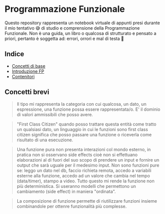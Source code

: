 # Programmazione Funzionale

Questo repository rappresenta un notebook virtuale di appunti presi durante il mio tentativo 😅 di studio e comprensione della Programmazione Funzionale.
Non è una guida, un libro o qualcosa di strutturato e pensato a priori, pertanto è soggetta ad: errori, orrori e mal di testa 🤕

## Indice

* [Concetti di base](./algebra.md)
* [Introduzione FP](./intro-fp.md)
* [Contenitori](./container.md)

## Concetti brevi

> Il tipo mi rappresenta la categoria con cui qualcosa, un dato, un espressione, una funzione possa essere rappresentata/o. E' il dominio di valori ammissibili che posso avere.

> "First Class Citizen" quando posso trattare questa entità come tratto un qualsiasi dato, un linguaggio in cui le funzioni sono first class citizen significa che posso passare una funzione o riceverla come risultato di una esecuzione.

> Una funzione pura non presenta interazioni col mondo esterno, in pratica non si osservano side effects cioè non si effettuano elaborazioni al di fuori del suo scopo di prendere un input e fornire un output che sarà uguale per il medesimo input. Non sono funzioni pure se: leggo un dato nel db, faccio richieta remota, accedo a variabili esterne alla funzione, accedo ad un valore che cambia nel tempo (data/timer), stampo a video. Tutto questo mi rende la funzione non più deterministica. Si useranno modelli che permettono un cambiamento (side effect) in maniera "ordinata".

> La composizione di funzione permette di riutilizzare funzioni insieme combinandole per ottenre funzionalità più complesse.